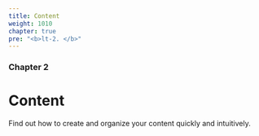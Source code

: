 ```yaml
---
title: Content
weight: 1010
chapter: true
pre: "<b>lt-2. </b>"
---
```


### Chapter 2

# Content

Find out how to create and organize your content quickly and intuitively.
